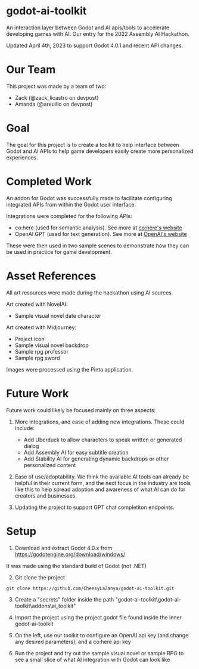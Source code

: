 # godot-ai-toolkit
An interaction layer between Godot and AI apis/tools to accelerate developing games with AI. Our entry for the 2022 Assembly AI Hackathon.

Updated April 4th, 2023 to support Godot 4.0.1 and recent API changes.

# Our Team

This project was made by a team of two:
- Zack (@zack_licastro on devpost)
- Amanda (@areuillo on devpost)

# Goal

The goal for this project is to create a toolkit to help interface between Godot and AI APIs to help game developers easily create more personalized experiences.

# Completed Work

An addon for Godot was successfully made to facilitate configuring integrated APIs from within the Godot user interface.

Integrations were completed for the following APIs:
- co:here (used for semantic analysis). See more at [co:here's website](https://cohere.ai/)
- OpenAI GPT (used for text generation). See more at [OpenAI's website](https://openai.com/)

These were then used in two sample scenes to demonstrate how they can be used in practice for game development.

# Asset References

All art resources were made during the hackathon using AI sources.

Art created with NovelAI:
- Sample visual novel date character

Art created with Midjourney:
- Project icon
- Sample visual novel backdrop
- Sample rpg professor
- Sample rpg sword

Images were processed using the Pinta application.

# Future Work

Future work could likely be focused mainly on three aspects:

1. More integrations, and ease of adding new integrations. These could include:
    - Add Uberduck to allow characters to speak written or generated dialog
    - Add Assembly AI for easy subtitle creation
    - Add Stability AI for generating dynamic backdrops or other personalized content


2. Ease of use/adoptability. We think the available AI tools can already be helpful in their current form, and the next focus in the industry are tools like this to help spread adoption and awareness of what AI can do for creators and businesses.

3. Updating the project to support GPT chat completiton endpoints.

# Setup

1. Download and extract Godot 4.0.x from https://godotengine.org/download/windows/

It was made using the standard build of Godot (not .NET)

2. Git clone the project

```shell
git clone https://github.com/CheesyLaZanya/godot-ai-toolkit.git
```

3. Create a "secrets" folder inside the path "godot-ai-toolkit\godot-ai-toolkit\addons\ai_toolkit"

4. Import the project using the project.godot file found inside the inner godot-ai-toolkit

5. On the left, use our toolkit to configure an OpenAI api key (and change any desired parameters), and a co:here api key

6. Run the project and try out the sample visual novel or sample RPG to see a small slice of what AI integration with Godot can look like
